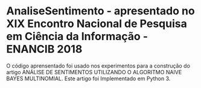 # AnaliseSentimento - apresentado no XIX Encontro Nacional de Pesquisa em Ciência da Informação - ENANCIB 2018
O código aprensentado foi usado nos experimentos para a construção do artigo ANÁLISE DE SENTIMENTOS UTILIZANDO O ALGORITMO NAIVE BAYES MULTINOMIAL.
Este artigo foi 
Implementado em Python 3.

